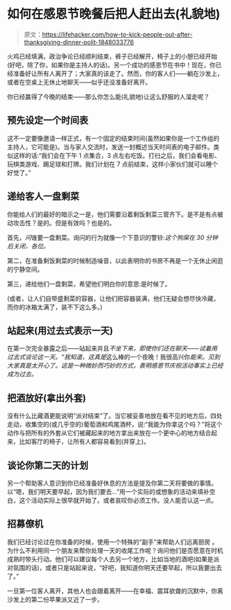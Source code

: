 # 如何在感恩节晚餐后把人赶出去(礼貌地)

> 原文：<https://lifehacker.com/how-to-kick-people-out-after-thanksgiving-dinner-polit-1848033776>

火鸡已经填满，政治争论已经顺利结束，裤子已经解开，椅子上的小憩已经开始(好吧，除了你，如果你是主持人的话)。另一个成功的感恩节在书中！现在，你已经准备好让所有人离开了；大家真的该走了。然而，你的客人们——躺在沙发上，或者在空桌上无休止地聊天——似乎还没准备好离开。



你已经赢得了今晚的结束——那么你怎么能(礼貌地)让这么舒服的人溜走呢？

## 预先设定一个时间表

这不一定要像邀请一样正式，有一个固定的结束时间(虽然如果你是一个工作组的主持人，它可能是)。当与家人交流时，发送一封概述当天时间表的电子邮件。类似这样的话:“我们会在下午 1 点集合，3 点左右吃饭。打扫之后，我们会看电影、玩棋类游戏、踢足球和打牌。我们计划在 7 点前结束，这样小家伙们就可以睡个好觉了。”

## 递给客人一盘剩菜

你能给人们的最好的暗示之一是，他们需要沿着剩饭剩菜三管齐下。是不是有点被动攻击性？是的。但是有效吗？也是的。

首先，*问*谁要一盘剩菜。询问的行为就像一个下意识的警铃:*这个狗屎在* *30 分钟后关闭，各位。*

第二，在准备剩饭剩菜的时候制造噪音，以此表明你的书房不再是一个无休止闲逛的宁静空间。

第三，递给他们一盘剩菜，希望他们明白你的意思:是时候了。

(或者，让人们自带盛剩菜的容器，让他们把容器装满，他们无疑会想尽快冷藏，而你的冰箱太满了，装不下这么多。)

## 站起来(用过去式表示一天)

在第一次完全暴露之后——站起来并且*不坐下来，*即使你们还在聊天——试着用过去式谈论这一天。“我知道，这*真是*这么棒的一个夜晚！我很高兴你*能来。见到大家真是太开心了。这是一种微妙而巧妙的方式，表明感恩节庆祝活动事实上已经成为过去。*

## 把酒放好(拿出外套)

没有什么比藏酒更能说明“派对结束”了。当它被妥善地放在看不见的地方后，四处走动，收集空的(或几乎空的)葡萄酒和鸡尾酒杯，说:“我能为你拿这个吗？”将这个动作与把所有的外套从它们被藏起来的地方拿出来放在一个更中心的地方结合起来，比如客厅的椅子，让所有人都容易看到(并穿上)。

## 谈论你第二天的计划

另一个帮助客人意识到你已经准备好休息的方法是提及你第二天将要做的事情。以“嗯，我们明天要早起，因为我们要去…”用一个实际的或想象的活动来填补空白，这个活动实际上很早就开始了。或者哀叹你必须工作。没人能否认这一点。

## 招募僚机

我们已经讨论过在你准备的时候，使用一个特殊的“副手”来帮助人们远离厨房 。为什么不利用同一个朋友来帮你处理一天的收尾工作呢？询问他们是否愿意在时机成熟时带头行动。他们可以建议每个人去另一个地方，比如当地的酒吧(如果是派对氛围的话)，或者只是站起来说，“好吧，我知道你明天还要早起，所以我要出去了。”

一旦第一位客人离开，其他人也会跟着离开——在幸福、震耳欲聋的沉默中，你离沙发上的第二份苹果派又近了一步。